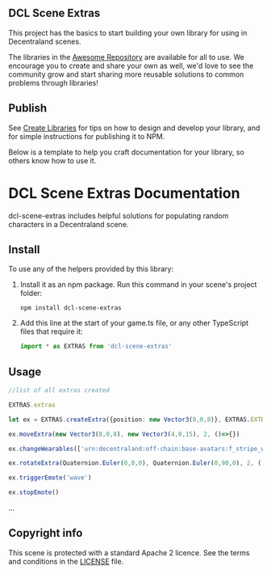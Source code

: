 ## DCL Scene Extras

This project has the basics to start building your own library for using in Decentraland scenes.

The libraries in the [Awesome Repository](https://github.com/decentraland-scenes/Awesome-Repository#Libraries) are available for all to use. We encourage you to create and share your own as well, we'd love to see the community grow and start sharing more reusable solutions to common problems through libraries!

## Publish

See [Create Libraries](https://docs.decentraland.org/development-guide/create-libraries/) for tips on how to design and develop your library, and for simple instructions for publishing it to NPM.

Below is a template to help you craft documentation for your library, so others know how to use it.

# DCL Scene Extras Documentation

dcl-scene-extras includes helpful solutions for populating random characters in a Decentraland scene.

## Install

To use any of the helpers provided by this library:

1. Install it as an npm package. Run this command in your scene's project folder:

   ```
   npm install dcl-scene-extras
   ```

2. Add this line at the start of your game.ts file, or any other TypeScript files that require it:

   ```ts
   import * as EXTRAS from 'dcl-scene-extras'
   ```

## Usage

```typescript
//list of all extras created

EXTRAS.extras

let ex = EXTRAS.createExtra({position: new Vector3(8,0,8)}, EXTRAS.EXTRA_BODY_TYPE.MALE, "Bob")

ex.moveExtra(new Vector3(8,0,8), new Vector3(4,0,15), 2, ()=>{})

ex.changeWearables(['urn:decentraland:off-chain:base-avatars:f_stripe_white_pants'])

ex.rotateExtra(Quaternion.Euler(0,0,0), Quaternion.Euler(0,90,0), 2, ()=>{})

ex.triggerEmote('wave')

ex.stopEmote()
```
...

## Copyright info

This scene is protected with a standard Apache 2 licence. See the terms and conditions in the [LICENSE](/LICENSE) file.
